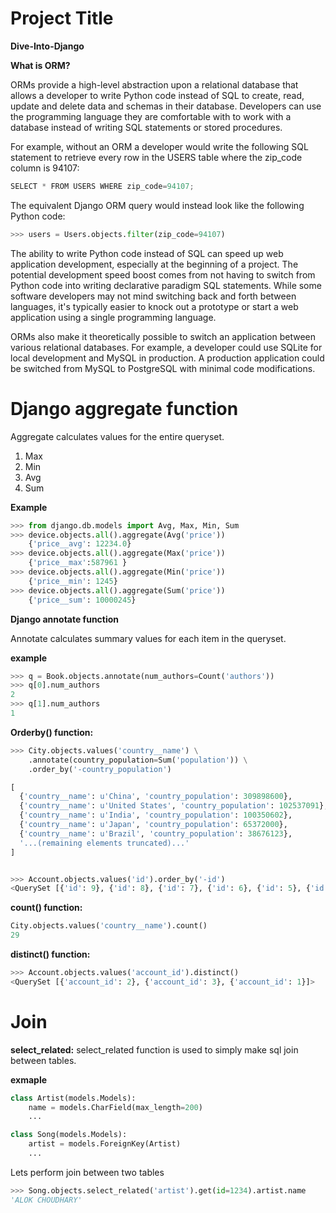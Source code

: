# Project Title

**Dive-Into-Django**

**What is ORM?**

ORMs provide a high-level abstraction upon a relational database that allows a developer to write Python code instead of SQL to create, read, update and delete data and schemas in their database. Developers can use the programming language they are comfortable with to work with a database instead of writing SQL statements or stored procedures.

For example, without an ORM a developer would write the following SQL statement to retrieve every row in the USERS table where the zip_code column is 94107:

```python
SELECT * FROM USERS WHERE zip_code=94107;
```

The equivalent Django ORM query would instead look like the following Python code:

```python
>>> users = Users.objects.filter(zip_code=94107)
```

The ability to write Python code instead of SQL can speed up web application development, especially at the beginning of a project. The potential development speed boost comes from not having to switch from Python code into writing declarative paradigm SQL statements. While some software developers may not mind switching back and forth between languages, it's typically easier to knock out a prototype or start a web application using a single programming language.

ORMs also make it theoretically possible to switch an application between various relational databases. For example, a developer could use SQLite for local development and MySQL in production. A production application could be switched from MySQL to PostgreSQL with minimal code modifications.

# Django aggregate function

Aggregate calculates values for the entire queryset.

1.  Max
2.  Min
3.  Avg
4.  Sum

**Example**

```python
>>> from django.db.models import Avg, Max, Min, Sum
>>> device.objects.all().aggregate(Avg('price'))
    {'price__avg': 12234.0}
>>> device.objects.all().aggregate(Max('price'))
    {'price__max':587961 }
>>> device.objects.all().aggregate(Min('price'))
    {'price__min': 1245}
>>> device.objects.all().aggregate(Sum('price'))
    {'price__sum': 10000245}
```

**Django annotate function**

Annotate calculates summary values for each item in the queryset.

**example**

```python
>>> q = Book.objects.annotate(num_authors=Count('authors'))
>>> q[0].num_authors
2
>>> q[1].num_authors
1
```

**Orderby() function:**

```python
>>> City.objects.values('country__name') \
    .annotate(country_population=Sum('population')) \
    .order_by('-country_population')

[
  {'country__name': u'China', 'country_population': 309898600},
  {'country__name': u'United States', 'country_population': 102537091},
  {'country__name': u'India', 'country_population': 100350602},
  {'country__name': u'Japan', 'country_population': 65372000},
  {'country__name': u'Brazil', 'country_population': 38676123},
  '...(remaining elements truncated)...'
]


>>> Account.objects.values('id').order_by('-id')
<QuerySet [{'id': 9}, {'id': 8}, {'id': 7}, {'id': 6}, {'id': 5}, {'id': 4}, {'id': 3}, {'id': 1}]>
```

**count() function:**

```python
City.objects.values('country__name').count()
29
```

**distinct() function:**

```python
>>> Account.objects.values('account_id').distinct()
<QuerySet [{'account_id': 2}, {'account_id': 3}, {'account_id': 1}]>
```

# Join

**select_related:**
select_related function is used to simply make sql join between tables.

**exmaple**

```python
class Artist(models.Models):
    name = models.CharField(max_length=200)
    ...

class Song(models.Models):
    artist = models.ForeignKey(Artist)
    ...
```

Lets perform join between two tables

```python
>>> Song.objects.select_related('artist').get(id=1234).artist.name
'ALOK CHOUDHARY'
```
